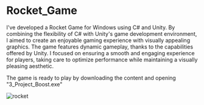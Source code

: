 # Rocket_Game

I've developed a Rocket Game for Windows using C# and Unity. By combining the flexibility of C# with Unity's game development environment, I aimed to create an enjoyable gaming experience with visually appealing graphics. The game features dynamic gameplay, thanks to the capabilities offered by Unity. I focused on ensuring a smooth and engaging experience for players, taking care to optimize performance while maintaining a visually pleasing aesthetic.

The game is ready to play by downloading the content and opening "3_Project_Boost.exe"

![rocket](https://github.com/s1ng3/Rocket_Game/assets/89934251/07ada35c-a545-454a-87c7-451f0f7812d4)
